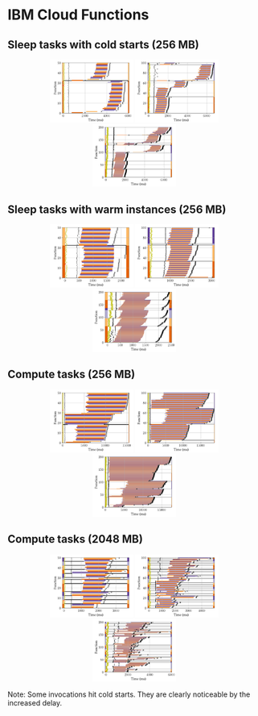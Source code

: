# IBM Cloud Functions

## Sleep tasks with cold starts (256 MB)
<p align="center">
  <img width="33%" src="run-experiment/plots/sleep_size=50_wvm.png"></img>
  <img width="33%" src="run-experiment/plots/sleep_size=100_wvm.png"></img>
  <img width="33%" src="run-experiment/plots/sleep_size=200_wvm.png"></img>
</p>

## Sleep tasks with warm instances (256 MB)
<p align="center">
  <img width="33%" src="run-experiment/plots/sleep_warm_size=50_wvm.png"></img>
  <img width="33%" src="run-experiment/plots/sleep_warm_size=100_wvm.png"></img>
  <img width="33%" src="run-experiment/plots/sleep_warm_size=200_wvm.png"></img>
</p>

## Compute tasks (256 MB)
<p align="center">
  <img width="33%" src="run-experiment/plots/work_size=50_wvm.png"></img>
  <img width="33%" src="run-experiment/plots/work_size=100_wvm.png"></img>
  <img width="33%" src="run-experiment/plots/work_size=200_wvm.png"></img>
</p>

## Compute tasks (2048 MB)
<p align="center">
  <img width="33%" src="run-experiment/plots/work2g_size=50_wvm.png"></img>
  <img width="33%" src="run-experiment/plots/work2g_size=100_wvm.png"></img>
  <img width="33%" src="run-experiment/plots/work2g_size=200_wvm.png"></img>
</p>

Note: Some invocations hit cold starts. They are clearly noticeable by the increased delay.